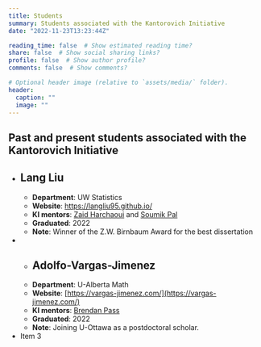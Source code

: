 ```yaml
---
title: Students
summary: Students associated with the Kantorovich Initiative
date: "2022-11-23T13:23:44Z"

reading_time: false  # Show estimated reading time?
share: false  # Show social sharing links?
profile: false  # Show author profile?
comments: false  # Show comments?

# Optional header image (relative to `assets/media/` folder).
header:
  caption: ""
  image: ""
---
```

## Past and present students associated with the Kantorovich Initiative

* ## Lang Liu
  - **Department**: UW Statistics
  - **Website**: https://langliu95.github.io/
  - **KI mentors**: [Zaid Harchaoui](/authors/zaid) and [Soumik Pal](/authors/soumik)
  - **Graduated**: 2022
  - **Note**: Winner of the Z.W. Birnbaum Award for the best dissertation 
* * ## Adolfo-Vargas-Jimenez
  - **Department**: U-Alberta Math
  - **Website**: [https://vargas-jimenez.com/](https://vargas-jimenez.com/)
  - **KI mentors**: [Brendan Pass](/authors/pass)
  - **Graduated**: 2022
  - **Note**: Joining U-Ottawa as a postdoctoral scholar.
* Item 3
